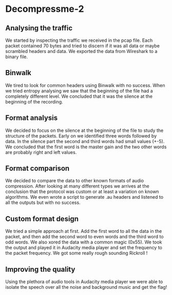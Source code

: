 # Decompressme-2

## Analysing the traffic
We started by inspecting the traffic we received in the pcap file. Each packet contained 70 bytes and tried to discern if it was all data or maybe scrambled headers and data. 
We exported the data from Wireshark to a binary file.

## Binwalk
We tired to look for common headers using Binwalk with no success.
When we tried entropy analysing we saw that the beginning of the file had a completely different level. We concluded that it was the silence at the beginning of the recording. 

## Format analysis
We decided to focus on the silence at the beginning of the file to study the structure of the packets.
Early on we identified three words followed by data. 
In the silence part the second and third words had small values (+-5). 
We concluded that the first word is the master gain and the two other words are probably right and left values. 

## Format comparison
We decided to compare the data to other known formats of audio compression. After looking at many different types we arrives at the conclusion that the protocol was custom or at least a variation on known algorithms.
We even wrote a script to generate .au headers and listened to all the outputs but with no success.

## Custom format design
We tried a simple approach at first. Add the first word to all the data in the packet, and then add the second word to even words and the third word to odd words. We also xored the data with a common magic (0x55).
We took the output and played it in Audacity media player and set the frequency to the packet frequency.
We got some really rough sounding Rickroll !

## Improving the quality
Using the plethora of audio tools in Audacity media player we were able to isolate the speech over all the noise and background music and get the flag!